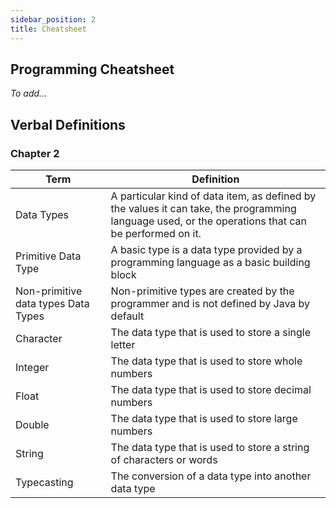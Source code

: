 ```yaml
---
sidebar_position: 2
title: Cheatsheet
---
```


## Programming Cheatsheet
*To add...*

## Verbal Definitions

### Chapter 2

| Term                                | Definition                                                                                                                                           |
| ----------------------------------- | ---------------------------------------------------------------------------------------------------------------------------------------------------- |
| Data Types                          | A particular kind of data item,  as defined by the values it can take, the programming language used, or the operations that can be performed on it. |
| Primitive Data Type                 | A basic type is a data type provided by a programming language as a basic building block                                                             |
| Non-primitive data types Data Types | Non-primitive types are created by the programmer and is not defined by Java by default                                                              |
| Character                           | The data type that is used to store a single letter                                                                                                  |
| Integer                             | The data type that is used to store whole numbers                                                                                                    |
| Float                               | The data type that is used to store decimal numbers                                                                                                  |
| Double                              | The data type that is used to store large numbers                                                                                                    |
| String                              | The data type that is used to store a string of characters or words                                                                                  |
| Typecasting                         | The conversion of a data type into another data type                                                                                                 |